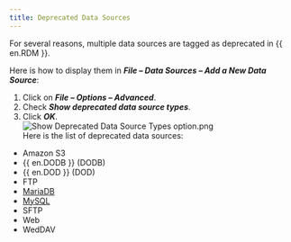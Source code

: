 ```yaml
---
title: Deprecated Data Sources
---
```

For several reasons, multiple data sources are tagged as deprecated in {{ en.RDM }}.  

Here is how to display them in ***File – Data Sources – Add a New Data Source***:  
1. Click on ***File – Options – Advanced***.
1. Check ***Show deprecated data source types***.
1. Click ***OK***.  
![Show Deprecated Data Source Types option.png](https://webdevolutions.azureedge.net/docs/en/kb/KB4884.png)  
Here is the list of deprecated data sources:
* Amazon S3
* {{ en.DODB }} (DODB)
* {{ en.DOD }} (DOD)
* FTP
* [MariaDB](https://blog.devolutions.net/2022/02/news-deprecation-of-support-announcement-for-mysql-and-mariadb-data-sources-in-remote-desktop-manager/)
* [MySQL](https://blog.devolutions.net/2022/02/news-deprecation-of-support-announcement-for-mysql-and-mariadb-data-sources-in-remote-desktop-manager/)
* SFTP
* Web
* WedDAV
